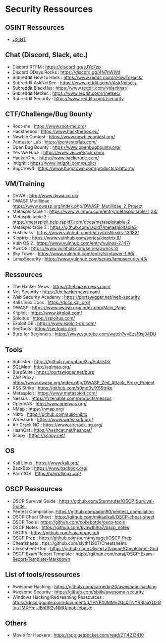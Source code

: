 # Security Ressources

## OSINT Ressources

* [OSINT](https://github.com/tzkuat/Ressources/blob/master/OSINT.md)

## Chat (Discord, Slack, etc.)

* Discord RTFM : https://discord.gg/yJYc7zp
* Discord ODays.Rocks : https://discord.gg/4N7nWWd
* Subreddit How to Hack : https://www.reddit.com/r/HowToHack/ 
* Subreddit AskNetSec : https://www.reddit.com/r/AskNetsec/ 
* Subreddit BlackHat : https://www.reddit.com/r/blackhat/ 
* Subreddit NetSec : https://www.reddit.com/r/netsec/
* Subreddit Security : https://www.reddit.com/r/security

## CTF/Challenge/Bug Bounty 

* Root-me : https://www.root-me.org/ 
* Hackthebox : https://www.hackthebox.eu/ 
* Newbie Contest : https://www.newbiecontest.org/ 
* Pentester Lab : https://pentesterlab.com/ 
* Open Bug Bounty : https://www.openbugbounty.org/ 
* Yes We Hack : https://www.yeswehack.com/ 
* HackerOne : https://www.hackerone.com/ 
* Intigriti : https://www.intigriti.com/public/ 
* BugCrowd : https://www.bugcrowd.com/products/platform/ 

## VM/Training

* DVWA : http://www.dvwa.co.uk/ 
* OWASP Mutillidae : https://www.owasp.org/index.php/OWASP_Mutillidae_2_Project 
* Metasploitable 1 : https://www.vulnhub.com/entry/metasploitable-1,28/ 
* Metasploitable 2 : https://metasploit.help.rapid7.com/docs/metasploitable-2
* Metasploitable 3 : https://github.com/rapid7/metasploitable3 
* Fristileaks : https://www.vulnhub.com/entry/fristileaks-13,133/ 
* Kioptrix : https://www.vulnhub.com/series/kioptrix,8/ 
* Vuln OS 2 : https://www.vulnhub.com/entry/vulnos-2,147/ 
* PwnOS : https://www.vulnhub.com/series/pwnos,3/ 
* Sky Tower : https://www.vulnhub.com/entry/skytower-1,96/ 
* LampSecurity : https://www.vulnhub.com/series/lampsecurity,43/

## Ressources 

* The Hacker News : https://thehackernews.com/ 
* Net-Security : https://thehackernews.com/ 
* Web Security Academy : https://portswigger.net/web-security 
* Kali Linux Docs : https://docs.kali.org/
* OWASP : https://www.owasp.org/index.php/Main_Page 
* Kitploit : https://www.kitploit.com/ 
* Sploitus : https://sploitus.com/ 
* Exploit DB : https://www.exploit-db.com/
* SecTools : https://sectools.org/ 
* Burp for Beginners : https://www.youtube.com/watch?v=Ezs19sj04DU 

## Tools 

* Sublister : https://github.com/aboul3la/Sublist3r 
* SQLMap : http://sqlmap.org/
* BurpSuite : https://portswigger.net/burp 
* ZAP Proxy : https://www.owasp.org/index.php/OWASP_Zed_Attack_Proxy_Project
* XSS Strike : https://github.com/s0md3v/XSStrike 
* Metasploit : https://www.metasploit.com/ 
* Nessus : https://fr.tenable.com/products/nessus
* OpenVAS : http://www.openvas.org/ 
* NMap : https://nmap.org/ 
* Nikto : https://github.com/sullo/nikto
* Wireshark : https://www.wireshark.org/ 
* Air Crack NG : https://www.aircrack-ng.org/
* HashCat : https://hashcat.net/hashcat/ 
* Scapy : https://scapy.net/ 

## OS 

* Kali Linux : https://www.kali.org/ 
* BackBox : https://www.backbox.org/ 
* ParrotOS : https://parrotlinux.org/ 

## OSCP Ressources 

* OSCP Survival Guide : https://github.com/Sturmrufer/OSCP-Survival-Guide_
* Pentest Compilation :https://github.com/adon90/pentest_compilation
* OSCP Cheat Sheet : https://github.com/mikaelkall/OSCP-cheat-sheet
* OSCP Tools : https://github.com/cokebottle/oscp-tools
* OSCP Notes : https://github.com/kyawthiha7/oscp_notes
* OSCP5 : https://github.com/sojamo/oscp5
* OSCP Prep : https://github.com/burntmybagel/OSCP-Prep
* Cheatsheets : ttps://github.com/slyth11907/Cheatsheets
* Cheatsheet-God : https://github.com/OlivierLaflamme/Cheatsheet-God
* OSCP Exam Report Template : https://github.com/noraj/OSCP-Exam-Report-Template-Markdown 

## List of tools/ressources 

* Awesome Hacking : https://github.com/carpedm20/awesome-hacking
* Awesome Security : https://github.com/sbilly/awesome-security 
* Windows Hacking/Red teaming Ressources : https://docs.google.com/document/d/1HYPX0MMn2Qc0TNYRRIaaYU2GIbuTMXHm-JBhRR2vNMU/mobilebasic

## Others 

* Movie for Hackers : https://app.getpocket.com/read/2114213410
